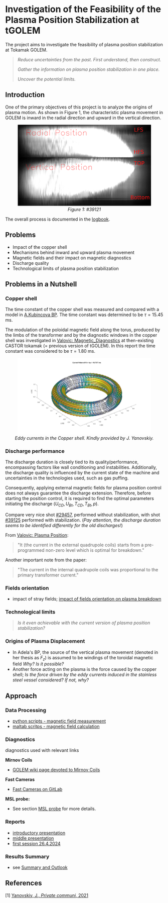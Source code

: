 # Investigation of the Feasibility of the Plasma Position Stabilization at tGOLEM
The project aims to investigate the feasibility of plasma position stabilization at Tokamak GOLEM. 

> *Reduce uncertainties from the past. First understand, then construct.*
>  
> *Gather the information on plasma position stabilization in one place.*
> 
> *Uncover the potential limits.*

## Introduction
One of the primary objectives of this project is to analyze the origins of plasma motion. As shown in Figure 1, the characteristic plasma movement in GOLEM is inward in the radial direction and upward in the vertical direction.


<p align="center">
  <img src="Figs/39121_FastCam_badShot.png" width="425"/> 
  <br/>
  <em>Figure 1: #39121</em>
</p>

The overall process is documented in the [logbook](Logbook.md).


## Problems
* Impact of the copper shell
* Mechanisms behind inward and upward plasma movement
* Magnetic fields and their impact on magnetic diagnostics 
* Discharge quality 
* Technological limits of plasma position stabilization


## Problems in a Nutshell
### Copper shell
The time constant of the copper shell was measured and compared with a model in [A.Kubincova BP](https://dspace.cvut.cz/bitstream/handle/10467/97036/F4-BP-2021-Kubincova-Adela-bp_fttf_21_kubincova.pdf?sequence=-1&isAllowed=y). The time constant was determined to be $\tau = 15.45$ ms.


The modulation of the poloidal magnetic field along the torus, produced by the limbs of the transformer and by the diagnostic windows in the copper shell was investigated in [Valovic: Magnetic_Diagnostics](http://golem.fjfi.cvut.cz/wiki/Library/CASTOR/Valovic_Magnetic_Diagnostics_CZJP_88.pdf) at then-existing CASTOR tokamak (= previous version of tGOLEM). In this report the time constant was considered to be $\tau=1.80$ ms.


<p align="center">
  <img src="Figs/Current_TimeConstant18.jpeg" width="425"/> 
  <br/>
  <em>Eddy currents in the Copper shell. Kindly provided by J. Yanovskiy.</em>
</p>


### Discharge performance
The discharge duration is closely tied to its quality/performance, encompassing factors like wall conditioning and instabilities. Additionally, the discharge quality is influenced by the current state of the machine and uncertainties in the technologies used, such as gas puffing. 

Consequently, applying external magnetic fields for plasma position control does not always guarantee the discharge extension. Therefore, before starting the position control, it is required to find the optimal parameters initiating the discharge ($U_{CD}, U_{Bt}, T_{CD}, T_{Bt}, p$). 


Compare very nice shot [\#29457](http://golem.fjfi.cvut.cz/shots/29457/), performed without stabilization, with shot [\#39125](http://golem.fjfi.cvut.cz/shots/39125/) performed with stabilization. (*Pay attention, the discharge duration seems to be identified differently for the old discharges!*) 


From [Valovic: Plasma Position](http://golem.fjfi.cvut.cz/wiki/Library/CASTOR/ValovicM_Plasma_Control_Position_CZJP_89.pdf):
> "It (the current in the external quadrupole coils) starts from a pre-programmed non-zero level which is optimal for breakdown."


Another important note from the paper:
> "The current in the internal quadrupole coils was proportional to the primary transformer current."

### Fields orientation 
- impact of stray fields;
[impact of fields orientation on plasma breakdown](http://golem.fjfi.cvut.cz/wiki/TrainingCourses/Universities/CTU.cz/PRPL/2015-2016/AdamSem/index)

### Technological limits 
>*Is it even achievable with the current version of plasma position stabilization?*

<!-- As mentioned earlier, the discharge duration is influenced by various factors and one important consideration is the possible amount of stored electrical energy used to drive a plasma current, i.e. the capacity $C_{CD}$. (E.g. in the case of the discharge \#39125 the current started decreasing during the discharge - *Do we even have any examples of 'ramp down'?* ) -->


### Origins of Plasma Displacement
- In Adela's BP, the source of the vertical plasma movement (denoted in her thesis as $F_z$) is assumed to be windings of the toroidal magnetic field *Why? Is it possible?*  
- Another force acting on the plasma is the force caused by the copper shell; *Is the force driven by the eddy currents induced in the stainless steel vessel considered? If not, why?*

## Approach

### Data Processing
- [python scripts - magnetic field measurement](python/)
- [maltab scritps - magnetic field calculation](matlab/)



### Diagnostics
diagnostics used with relevant links

**Mirnov Coils**
- [GOLEM wiki page devoted to Mirnov Coils](http://golem.fjfi.cvut.cz/wiki/Diagnostics/Magnetic/MirnovCoilsAtLimiter/Theory/diagnostics_mirnov)

**Fast Cameras**
- [Fast Cameras on GitLab](https://gitlab.com/golem-tokamak/dirigent/-/tree/master/Diagnostics/FastCameras/FastCamSW4WinPC)

**MSL probe:** 
- See section [MSL probe](MSL_probe.md) for more details.

### Reports
- [introductory presentation](presentation/PRPL_uvodni_prezentace.pdf)
- [middle presentation](presentation/PRPLA_introductory_presentation.pdf)
- [first session 26.4.2024](experiments/2024_04_26/GOLEM_MSL_24_04_26.pdf)

### Results Summary
- see [Summary and Outlook](results_summary.md)

## References
[1] [Yanovskiy, J., *Private communi*, 2021]()

